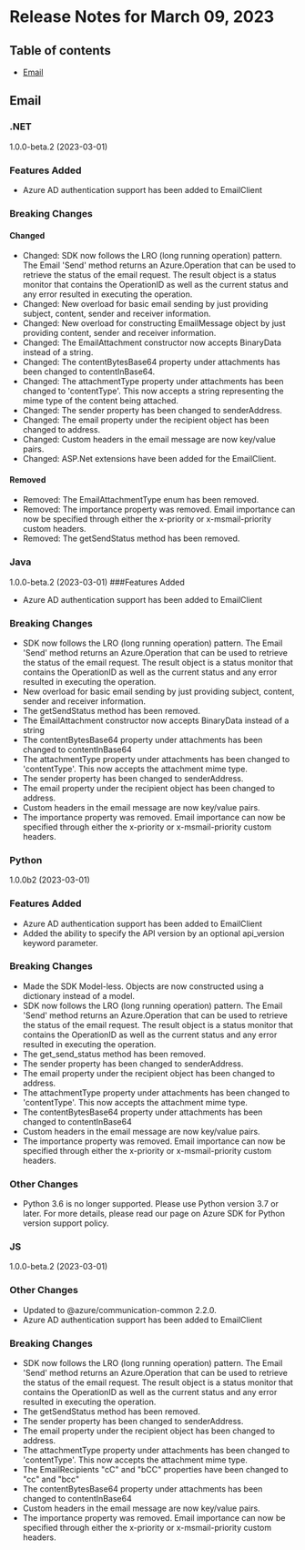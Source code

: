 # Release Notes for March 09, 2023

## Table of contents
* [Email](#email)

## Email

### .NET
1.0.0-beta.2 (2023-03-01)
### Features Added
- Azure AD authentication support has been added to EmailClient
### Breaking Changes
#### Changed
- Changed: SDK now follows the LRO (long running operation) pattern. The Email 'Send' method returns an Azure.Operation that can be used to retrieve the status of the email request. The result object is a status monitor that contains the OperationID as well as the current status and any error resulted in executing the operation.
- Changed: New overload for basic email sending by just providing subject, content, sender and receiver information.
- Changed: New overload for constructing EmailMessage object by just providing content, sender and receiver information.
- Changed: The EmailAttachment constructor now accepts BinaryData instead of a string.
- Changed: The contentBytesBase64 property under attachments has been changed to contentInBase64.
- Changed: The attachmentType property under attachments has been changed to 'contentType'. This now accepts a string representing the mime type of the content being attached.
- Changed: The sender property has been changed to senderAddress.
- Changed: The email property under the recipient object has been changed to address.
- Changed: Custom headers in the email message are now key/value pairs.
- Changed: ASP.Net extensions have been added for the EmailClient.
#### Removed
- Removed: The EmailAttachmentType enum has been removed.
- Removed: The importance property was removed. Email importance can now be specified through either the x-priority or x-msmail-priority custom headers.
- Removed: The getSendStatus method has been removed.


### Java
1.0.0-beta.2 (2023-03-01)
###Features Added
- Azure AD authentication support has been added to EmailClient
### Breaking Changes
- SDK now follows the LRO (long running operation) pattern. The Email 'Send' method returns an Azure.Operation that can be used to retrieve the status of the email request. The result object is a status monitor that contains the OperationID as well as the current status and any error resulted in executing the operation.
- New overload for basic email sending by just providing subject, content, sender and receiver information.
- The getSendStatus method has been removed.
- The EmailAttachment constructor now accepts BinaryData instead of a string
- The contentBytesBase64 property under attachments has been changed to contentInBase64
- The attachmentType property under attachments has been changed to 'contentType'. This now accepts the attachment mime type.
- The sender property has been changed to senderAddress.
- The email property under the recipient object has been changed to address.
- Custom headers in the email message are now key/value pairs.
- The importance property was removed. Email importance can now be specified through either the x-priority or x-msmail-priority custom headers.


### Python
1.0.0b2 (2023-03-01)
### Features Added
- Azure AD authentication support has been added to EmailClient
- Added the ability to specify the API version by an optional api_version keyword parameter.
### Breaking Changes
- Made the SDK Model-less. Objects are now constructed using a dictionary instead of a model.
- SDK now follows the LRO (long running operation) pattern. The Email 'Send' method returns an Azure.Operation that can be used to retrieve the status of the email request. The result object is a status monitor that contains the OperationID as well as the current status and any error resulted in executing the operation.
- The get_send_status method has been removed.
- The sender property has been changed to senderAddress.
- The email property under the recipient object has been changed to address.
- The attachmentType property under attachments has been changed to 'contentType'. This now accepts the attachment mime type.
- The contentBytesBase64 property under attachments has been changed to contentInBase64
- Custom headers in the email message are now key/value pairs.
- The importance property was removed. Email importance can now be specified through either the x-priority or x-msmail-priority custom headers.
### Other Changes
- Python 3.6 is no longer supported. Please use Python version 3.7 or later. For more details, please read our page on Azure SDK for Python version support policy.


### JS
1.0.0-beta.2 (2023-03-01)
### Other Changes
- Updated to @azure/communication-common 2.2.0.
- Azure AD authentication support has been added to EmailClient
### Breaking Changes
- SDK now follows the LRO (long running operation) pattern. The Email 'Send' method returns an Azure.Operation that can be used to retrieve the status of the email request. The result object is a status monitor that contains the OperationID as well as the current status and any error resulted in executing the operation.
- The getSendStatus method has been removed.
- The sender property has been changed to senderAddress.
- The email property under the recipient object has been changed to address.
- The attachmentType property under attachments has been changed to 'contentType'. This now accepts the attachment mime type.
- The EmailRecipients "cC" and "bCC" properties have been changed to "cc" and "bcc"
- The contentBytesBase64 property under attachments has been changed to contentInBase64
- Custom headers in the email message are now key/value pairs.
- The importance property was removed. Email importance can now be specified through either the x-priority or x-msmail-priority custom headers.
